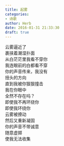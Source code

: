 ```yaml
---  
title: 起雾  
categories:  
- 诗歌  
author: Herb  
date: 2016-01-31 21:33:30  
draft: true
---  
```

云雾逼近了  
裹挟着潮湿扑面  
从白茫茫里我看不穿你  
我连眼前的白都看不穿    
你的声音传来，我没有  
扭头的方向  
直到我被你狠狠撞击    
我在你眼中  
全然不存在吗？  
即使我不再环绕你  
即使我环绕你    
云雾被撩动  
然后又重新凝固  
你的声音不带诚意  
随意虚掷  
使我无法收集